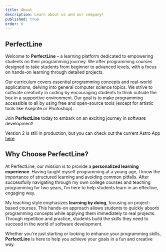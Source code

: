 ```yaml
---
title: About
description: Learn about us and our company!
published: true
order: 0
---
```


## PerfectLine

Welcome to **PerfectLine** – a learning platform dedicated to empowering students on their programming journey. We offer programming courses designed to take students from beginner to advanced levels, with a focus on hands-on learning through detailed projects. 

Our curriculum covers essential programming concepts and real-world applications, delving into general computer science topics. We strive to cultivate creativity in coding by encouraging students to think outside the box in a supportive environment. Our goal is to make programming accessible to all by using free and open-source tools (except for artistic tools like Aseprite or Photoshop).

Join **PerfectLine** today to embark on an exciting journey in software development!

Version 2 is still in production, but you can check out the current Astro App [here](https://www.perfectline.io/)

## Why Choose PerfectLine?

At PerfectLine, our mission is to provide a **personalized learning experience**. Having taught myself programming at a young age, I know the importance of structured learning and avoiding common pitfalls. After successfully navigating through my own college courses and teaching programming for two years, I’m here to help students learn in an effective, engaging way.

My teaching style emphasizes **learning by doing**, focusing on project-based courses. This hands-on approach allows students to quickly absorb programming concepts while applying them immediately to real projects. Through repetition and practice, students build the skills they need to succeed in the world of software development. 

Whether you're just starting or looking to enhance your programming skills, **PerfectLine** is here to help you achieve your goals in a fun and creative way.
